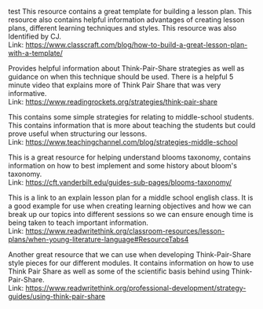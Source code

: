 test
This resource contains a great template for building a lesson plan. This resource also contains helpful information advantages of creating lesson plans, different learning techniques and styles. This resource was also Identified by CJ. <br>
Link: https://www.classcraft.com/blog/how-to-build-a-great-lesson-plan-with-a-template/

Provides helpful information about Think-Pair-Share strategies as well as guidance on when this technique should be used. There is a helpful 5 minute video that explains more of Think Pair Share that was very informative. <br>
Link: https://www.readingrockets.org/strategies/think-pair-share

This contains some simple strategies for relating to middle-school students. This contains information that is more about teaching the students but could prove useful when structuring our lessons. <br> 
Link: https://www.teachingchannel.com/blog/strategies-middle-school

This is a great resource for helping understand blooms taxonomy, contains information on how to best implement and some history about bloom's taxonomy.  <br>
Link: https://cft.vanderbilt.edu/guides-sub-pages/blooms-taxonomy/

This is a link to an explain lesson plan for a middle school english class. It is a good example for use when creating learning objectives and how we can break up our topics into different sessions so we can ensure enough time is being taken to teach important information. <br>
Link: https://www.readwritethink.org/classroom-resources/lesson-plans/when-young-literature-language#ResourceTabs4

Another great resource that we can use when developing Think-Pair-Share style pieces for our different modules. It contains information on how to use Think Pair Share as well as some of the scientific basis behind using Think-Pair-Share. <br>
Link: https://www.readwritethink.org/professional-development/strategy-guides/using-think-pair-share  
